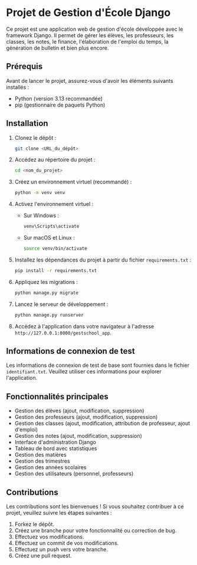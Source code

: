 # Projet de Gestion d'École Django

Ce projet est une application web de gestion d'école développée avec le framework Django. Il permet de gérer les élèves, les professeurs, les classes, les notes, le finance, l'élaboration de l'emploi du temps, la génération de bulletin et bien plus encore.

## Prérequis

Avant de lancer le projet, assurez-vous d'avoir les éléments suivants installés :

* Python (version 3.13 recommandée)
* pip (gestionnaire de paquets Python)

## Installation

1.  Clonez le dépôt :

    ```bash
    git clone <URL_du_dépôt>
    ```

2.  Accédez au répertoire du projet :

    ```bash
    cd <nom_du_projet>
    ```

3.  Créez un environnement virtuel (recommandé) :

    ```bash
    python -m venv venv
    ```

4.  Activez l'environnement virtuel :

    * Sur Windows :

        ```bash
        venv\Scripts\activate
        ```

    * Sur macOS et Linux :

        ```bash
        source venv/bin/activate
        ```

5.  Installez les dépendances du projet à partir du fichier `requirements.txt` :

    ```bash
    pip install -r requirements.txt
    ```

6.  Appliquez les migrations :

    ```bash
    python manage.py migrate
    ```


7.  Lancez le serveur de développement :

    ```bash
    python manage.py runserver
    ```

8.  Accédez à l'application dans votre navigateur à l'adresse `http://127.0.0.1:8000/gestschool_app`.

## Informations de connexion de test

Les informations de connexion de test de base sont fournies dans le fichier `identifiant.txt`. Veuillez utiliser ces informations pour explorer l'application.

## Fonctionnalités principales

* Gestion des élèves (ajout, modification, suppression)
* Gestion des professeurs (ajout, modification, suppression)
* Gestion des classes (ajout, modification, attribution de professeur, ajout d'emploi)
* Gestion des notes (ajout, modification, suppression)
* Interface d'administration Django
* Tableau de bord avec statistiques
* Gestion des matières
* Gestion des trimestres
* Gestion des années scolaires
* Gestion des utilisateurs (personnel, professeurs)

## Contributions

Les contributions sont les bienvenues ! Si vous souhaitez contribuer à ce projet, veuillez suivre les étapes suivantes :

1.  Forkez le dépôt.
2.  Créez une branche pour votre fonctionnalité ou correction de bug.
3.  Effectuez vos modifications.
4.  Effectuez un commit de vos modifications.
5.  Effectuez un push vers votre branche.
6.  Créez une pull request.
